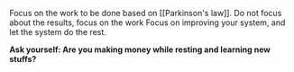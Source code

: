 Focus on the work to be done based on [[Parkinson's law]].
Do not focus about the results, focus on the work
Focus on improving your system, and let the system do the rest.

**Ask yourself: Are you making money while resting and learning new stuffs?**
